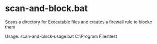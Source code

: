 # scan-and-block.bat

Scans a directory for Executable files and creates a firewall rule to blocke them

Usage:
scan-and-block-usage.bat C:\Program Files\test
